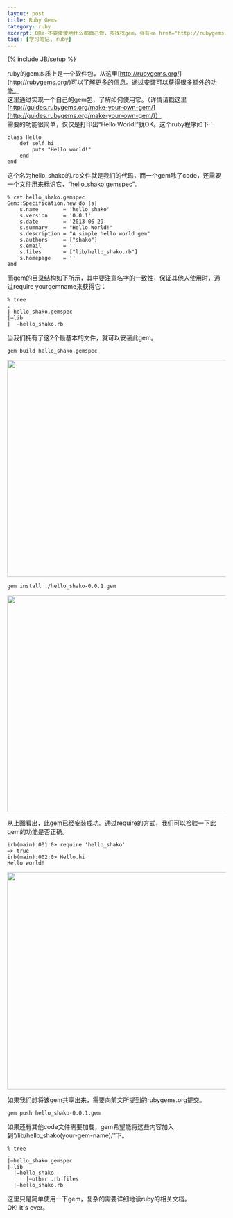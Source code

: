 ```yaml
---
layout: post
title: Ruby Gems
category: ruby
excerpt: DRY-不要傻傻地什么都自己做，多找找gem，会有<a href="http://rubygems.org/">意外的收获</a>。
tags: [学习笔记, ruby]
---
```

{% include JB/setup %}

ruby的gem本质上是一个软件包，从这里[http://rubygems.org/](http://rubygems.org/)可以了解更多的信息。通过安装可以获得很多额外的功能。  
这里通过实现一个自己的gem包，了解如何使用它。（详情请戳这里[http://guides.rubygems.org/make-your-own-gem/](http://guides.rubygems.org/make-your-own-gem/)）  
需要的功能很简单，仅仅是打印出“Hello World!”就OK。这个ruby程序如下：

	class Hello
  		def self.hi
    		puts "Hello world!"
  		end
	end

这个名为hello\_shako的.rb文件就是我们的代码，而一个gem除了code，还需要一个文件用来标识它，“hello_shako.gemspec”。

	% cat hello_shako.gemspec
	Gem::Specification.new do |s|
 		s.name        = 'hello_shako'
	  	s.version     = '0.0.1'
	  	s.date        = '2013-06-29'
		s.summary     = "Hello World!"
		s.description = "A simple hello world gem"
		s.authors     = ["shako"]
		s.email       = ''
		s.files       = ["lib/hello_shako.rb"]
		s.homepage    = ''
	end

而gem的目录结构如下所示，其中要注意名字的一致性，保证其他人使用时，通过require yourgemname来获得它：

	% tree  
	.  
	|—hello_shako.gemspec  
	|—lib  
	|  —hello_shako.rb

当我们拥有了这2个最基本的文件，就可以安装此gem。  
		
	gem build hello_shako.gemspec  

<img height = "500" width = "600" src = "{{ ASSET_PATH }}/images/hello_gem.jpg"/>  

	gem install ./hello_shako-0.0.1.gem

<img height = "500" width = "600" src = "{{ ASSET_PATH }}/images/hello_gem_install.jpg"/>  

从上图看出，此gem已经安装成功。通过require的方式，我们可以检验一下此gem的功能是否正确。

	irb(main):001:0> require 'hello_shako'
	=> true
	irb(main):002:0> Hello.hi
	Hello world!

<img height = "500" width = "600" src = "{{ ASSET_PATH }}/images/hello_gem_run.jpg"/>

如果我们想将该gem共享出来，需要向前文所提到的rubygems.org提交。

	gem push hello_shako-0.0.1.gem

如果还有其他code文件需要加载，gem希望能将这些内容加入到“/lib/hello_shako(your-gem-name)/”下。
	
	% tree  
	.  
	|—hello_shako.gemspec  
	|—lib
	  |—hello_shako
		  |—other .rb files  
	  |—hello_shako.rb

这里只是简单使用一下gem，复杂的需要详细地读ruby的相关文档。  
OK! It's over。